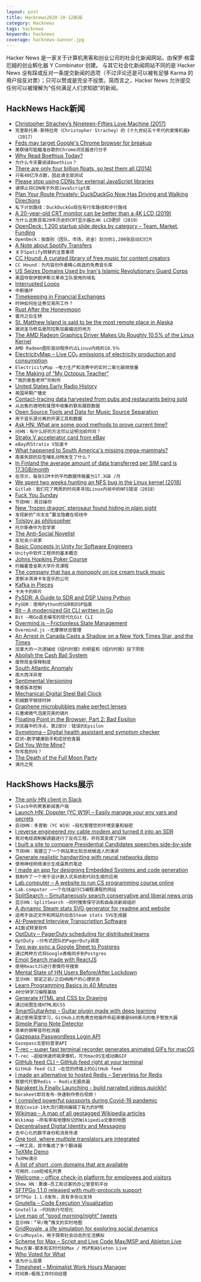 ```yaml
---
layout: post
title: Hacknews2020-10-12新闻
category: Hacknews
tags: hacknews
keywords: hacknews
coverage: hacknews-banner.jpg
---
```


Hacker News 是一家关于计算机黑客和创业公司的社会化新闻网站，由保罗·格雷厄姆的创业孵化器 Y Combinator 创建。
与其它社会化新闻网站不同的是 Hacker News 没有踩或反对一条提交新闻的选项（不过评论还是可以被有足够 Karma 的用户投反对票）；只可以赞或是完全不投票。简而言之，Hacker News 允许提交任何可以被理解为“任何满足人们求知欲”的新闻。

## HackNews Hack新闻


- [Christopher Strachey’s Nineteen-Fifties Love Machine (2017)](https://www.newyorker.com/tech/annals-of-technology/christopher-stracheys-nineteen-fifties-love-machine)
- `克里斯托弗·斯特拉奇（Christopher Strachey）的《十九世纪五十年代的爱情机器》（2017）`
- [Feds may target Google's Chrome browser for breakup](https://www.politico.com/news/2020/10/10/feds-may-target-googles-chrome-browser-for-breakup-428468)
- `美联储可能瞄准谷歌的Chrome浏览器进行分手`
- [Why Read Boethius Today?](https://aeon.co/essays/why-we-should-read-boethiuss-consolation-of-philosophy-today)
- `为什么今天要阅读Boethius？`
- [There are only four billion floats, so test them all (2014)](https://randomascii.wordpress.com/2014/01/27/theres-only-four-billion-floatsso-test-them-all/)
- `只有40亿浮点数，因此请全部测试`
- [Please stop using CDNs for external JavaScript libraries](https://shkspr.mobi/blog/2020/10/please-stop-using-cdns-for-external-javascript-libraries/)
- `请停止将CDN用于外部JavaScript库`
- [Plan Your Route Privately: DuckDuckGo Now Has Driving and Walking Directions](https://spreadprivacy.com/duckduckgo-search-map-directions/)
- `私下计划路线：DuckDuckGo现在有行车路线和步行路线`
- [A 20-year-old CRT monitor can be better than a 4K LCD (2019)](https://www.vice.com/en/article/kz4gqm/why-this-20-year-old-crt-monitor-is-better-than-a-4k-lcd)
- `为什么这款具有20年历史的CRT显示器比4K LCD更好（2019）`
- [OpenDeck: 1,200 startup slide decks by category – Team, Market, Funding](item?id=24745542)
- `OpenDeck：按类别（团队，市场，资金）划分的1,200张启动幻灯片`
- [A Note about Spotify Transfers](https://songshift.com/blog/spotify_transfers)
- `关于Spotify转移的注意事项`
- [CC Hound: A curated library of free music for content creators](https://cchound.com/)
- `CC Hound：为内容创作者精心挑选的免费音乐库`
- [US Seizes Domains Used by Iran's Islamic Revolutionary Guard Corps](https://www.justice.gov/opa/pr/united-states-seizes-domain-names-used-iran-s-islamic-revolutionary-guard-corps)
- `美国夺取伊朗伊斯兰革命卫队使用的域名`
- [Interrupted Loops](https://leancrew.com/all-this/2020/10/interrupted-loops/)
- `中断循环`
- [Timekeeping in Financial Exchanges](https://www.lucaspauker.ml/articles/20)
- `时钟如何在证券交易所工作？`
- [Rust After the Honeymoon](http://dtrace.org/blogs/bmc/2020/10/11/rust-after-the-honeymoon/)
- `蜜月之后生锈`
- [St. Matthew Island is said to be the most remote place in Alaska](https://www.hakaimagazine.com/features/the-island-humans-cant-conquer/)
- `据说圣马修岛是阿拉斯加最偏远的地方`
- [The AMD Radeon Graphics Driver Makes Up Roughly 10.5% of the Linux Kernel](https://www.phoronix.com/scan.php?page=news_item&px=Linux-5.9-AMDGPU-Stats)
- `AMD Radeon图形驱动程序约占Linux内核的10.5％`
- [ElectricityMap – Live CO₂ emissions of electricity production and consumption](https://www.electricitymap.org/)
- `ElectricityMap –电力生产和消费中的实时二氧化碳排放量`
- [The Making of “My Octopus Teacher“](https://seachangeproject.exposure.co/the-making-of-my-octopus-teachernbsp?embed=true)
- `“我的章鱼老师”的制作`
- [United States Early Radio History](https://earlyradiohistory.us/)
- `美国早期广播史`
- [Contact-tracing data harvested from pubs and restaurants being sold](https://www.thetimes.co.uk/article/contact-tracing-data-harvested-from-pubs-and-restaurants-being-sold-on-s0d85mkrr)
- `从出售的酒吧和餐馆中收集的联系跟踪数据`
- [Open Source Tools and Data for Music Source Separation](https://source-separation.github.io/tutorial/landing.html)
- `用于音乐源分离的开源工具和数据`
- [Ask HN: What are some good methods to prove current time?](item?id=24744531)
- `问HN：有什么好的方法可以证明当前时间？`
- [Stratix V accelerator card from eBay](https://j-marjanovic.io/stratix-v-accelerator-card-from-ebay.html)
- `eBay的Stratix V加速卡`
- [What happened to South America's missing mega-mammals?](https://www.nytimes.com/2020/10/08/science/mammals-south-america-extinction.html)
- `南美失踪的巨型哺乳动物发生了什么？`
- [In Finland the average amount of data transferred per SIM card is 17.3GB/month](https://twitter.com/mikko/status/1315178802356649986)
- `在芬兰，每张SIM卡的平均数据传输量为17.3GB /月`
- [We spent two weeks hunting an NFS bug in the Linux kernel (2018)](https://about.gitlab.com/blog/2018/11/14/how-we-spent-two-weeks-hunting-an-nfs-bug/)
- `Gitlab：我们花了两周的时间来寻找Linux内核中的NFS错误（2018）`
- [Fuck You Sunday](https://fuckyousunday.com)
- `节目HN：周日操你`
- [New 'frozen dragon' pterosaur found hiding in plain sight](https://www.nationalgeographic.com/science/2019/09/cryodrakon-new-frozen-dragon-pterosaur-found-hiding-in-plain-sight/)
- `发现新的“冷冻龙”翼龙隐藏在视线中`
- [Tolstoy as philosopher](https://greenash.net.au/thoughts/2020/10/tolstoy-the-forgotten-philosopher/)
- `托尔斯泰作为哲学家`
- [The Anti-Social Novelist](https://newrepublic.com/article/159669/anti-social-novelist)
- `反社会小说家`
- [Basic Concepts in Unity for Software Engineers](https://blog.eyas.sh/2020/10/unity-for-engineers-pt1-basic-concepts/)
- `Unity中软件工程师的基本概念`
- [Johns Hopkins Poker Course](https://hopkinspokercourse.com/)
- `约翰霍普金斯大学扑克课程`
- [The company that has a monopoly on ice cream truck music](https://thehustle.co/the-company-that-has-a-monopoly-on-ice-cream-truck-music)
- `垄断冰淇淋卡车音乐的公司`
- [Kafka in Pieces](https://thebaffler.com/latest/kafka-in-pieces-goldman)
- `卡夫卡的碎片`
- [PySDR: A Guide to SDR and DSP Using Python](https://pysdr.org/index.html)
- `PySDR：使用Python的SDR和DSP指南`
- [Bit – A modernized Git CLI written in Go](https://github.com/chriswalz/bit)
- `Bit –用Go语言编写的现代化Git CLI`
- [Overmind.js – Frictionless State Management](https://overmindjs.org/)
- `Overmind.js –无摩擦状态管理`
- [An Arrest in Canada Casts a Shadow on a New York Times Star, and the Times](https://www.nytimes.com/2020/10/11/business/media/new-york-times-rukmini-callimachi-caliphate.html#click=https://t.co/7Wvd5lPN1X)
- `加拿大的一次逮捕给《纽约时报》的明星和《纽约时报》投下阴影`
- [Abolish the Cash Bail System](https://arcdigital.media/abolish-the-cash-bail-system-3cf6476ecaae)
- `废除现金保释制度`
- [South Atlantic Anomaly](https://en.wikipedia.org/wiki/South_Atlantic_Anomaly)
- `南大西洋异常`
- [Sentimental Versioning](http://sentimentalversioning.org)
- `情感版本控制`
- [Mechanical-Digital Steel Ball Clock](https://www.instructables.com/Mechanical-Digital-Steel-Ball-Clock/)
- `机械数字钢球时钟`
- [Graphene microbubbles make perfect lenses](https://phys.org/news/2020-10-graphene-microbubbles-lenses.html)
- `石墨烯微气泡是完美的镜片`
- [Floating Point in the Browser, Part 2: Bad Epsilon](https://randomascii.wordpress.com/2020/10/11/floating-point-in-the-browser-part-2-bad-epsilon/)
- `浏览器中的浮点，第2部分：错误的Epsilon`
- [Symptoma – Digital health assistant and symptom checker](https://www.symptoma.com/)
- `症状–数字健康助手和症状检查器`
- [Did You Write Mine?](https://www.mlb.com/news/whitey-ford-asks-about-own-obituary)
- `你写我的吗？`
- [The Death of the Full Moon Party](https://www.bbc.co.uk/news/extra/sgzd3bkqdp/thailand-death-of-the-full-moon-party)
- `满月之死`


## HackShows Hacks展示

- [ The only HN client in Slack](https://slack.com/apps/A0187LHV5QC-digest)
- `Slack中的黑客新闻客户端`
- [Launch HN: Doppler (YC W19) – Easily manage your env vars and secrets](item?id=24719722)
- `启动HN：多普勒（YC W19）–轻松管理您的环境变量和秘密`
- [ I reverse engineered my cable modem and turned it into an SDR](https://stdw.github.io/cm-sdr/)
- `我对电缆调制解调器进行了反向工程，并将其变成了SDR`
- [ I built a site to compare Presidential Candidates speeches side-by-side](https://biden-trump-speeches-search.typesense.org/)
- `节目HN：我建立了一个网站来比较总统候选人的演讲`
- [ Generate realistic handwriting with neural networks demo](https://www.calligrapher.ai/)
- `使用神经网络演示生成逼真的笔迹`
- [ I made an app for designing Embedded Systems and code generation](https://www.fsmpro.io)
- `我制作了一个用于设计嵌入式系统和代码生成的应用`
- [ Lab.computer – A website to run CS programming course online](https://lab.computer/docs/introduction/getting_started_instructor/)
- `Lab.computer –一个在线运行CS编程课程的网站`
- [ SplitSearch – Simultaneously search conservative and liberal news orgs](https://splitsearch.netlify.app/)
- `显示HN：SplitSearch –同时搜索保守派和自由派新闻组织`
- [ A dynamic Steam stats SVG generator for readme and website](https://github.com/Ananto30/steam-stat)
- `适用于自述文件和网站的动态Steam stats SVG生成器`
- [ AI-Powered Interview Transcription Software](https://speechtext.ai/transcription-of-interviews)
- `AI面试转录软件`
- [ OptDuty – PagerDuty scheduling for distributed teams](https://optduty.com/)
- `OptDuty –分布式团队的PagerDuty调度`
- [ Two way sync a Google Sheet to Postgres](https://doc.seekwell.io/syncsheet)
- `通过两种方式将Google表格同步到Postgres`
- [ Emoji Search made with ReactJS](https://braydentw.github.io/react-emoji-search/)
- `使用ReactJS进行表情符号搜索`
- [ Mental State of HN Users Before/After Lockdown](https://www.kaggle.com/kag888/mental-state-of-hn-users-before-after-lockdown)
- `显示HN：锁定之前/之后HN用户的心理状态`
- [ Learn Programming Basics in 40 Minutes](https://nbasic.net/apps/tutorial_learn.html)
- `40分钟学习编程基础`
- [ Generate HTML and CSS by Drawing](https://aspect.app?hacker-news)
- `通过绘图生成HTML和CSS`
- [ SmartGuitarAmp – Guitar plugin made with deep learning](https://github.com/keyth72/SmartGuitarAmp)
- `通过使用深度学习，GitHub上的免费吉他插件听起来像是600美元的电子管放大器`
- [ Simple Piano Note Detector](https://github.com/apankrat/note-detector)
- `简单的钢琴音符检测器`
- [ Gazepass Passwordless Login API](item?id=24741915)
- `Gazepass无密码登录API`
- [ T-rec – super fast terminal recorder generates animated GIFs for macOS](https://github.com/sassman/t-rec-rs)
- `T-rec –超级快速终端录像机，可为macOS生成动画GIF`
- [ GitHub feed CLI – GitHub feed right at your terminal](https://github.com/RocktimSaikia/github-feed-cli)
- `GitHub feed CLI –在您的终端上的GitHub feed`
- [ I made an alternative to hosted Redis – Serverless for Redis](https://thiicket.com/)
- `我替代托管Redis – Redis无服务器`
- [ Narakeet Is Finally Launching - build narrated videos quickly!](https://www.narakeet.com/launching/)
- `Narakeet即将发布-快速制作旁白视频！`
- [ I compiled powerful passports during Covid-19 pandemic](https://visalist.io/passport/ranking/strongest-covid-passport)
- `我在Covid-19大流行期间编辑了有力的护照`
- [ Wikimap – A map of all geotagged Wikipedia articles](https://wikimap.wiki/)
- `Wikimap –所有带有地理标记的Wikipedia文章的地图`
- [ Decentralised Digital Identity and Messaging](item?id=24739415)
- `去中心化的数字身份和消息传递`
- [ One tool, where multiple translators are integrated](https://github.com/nidhaloff/deep-translator)
- `一种工具，其中集成了多个翻译器`
- [ TeXMe Demo](https://spdocs.github.io/texme/examples/demo.html)
- `TeXMe演示`
- [ A list of short .com domains that are available](http://availabledomainslist.com/)
- `可用的.com短域名列表`
- [ Wellcome – office check-in platform for employees and visitors](https://www.wellcome.me)
- `Show HN：惠康–员工和访客的办公室登机平台`
- [ SFTPGo 1.1.0 released with multi-protocols support](item?id=24744270)
- `SFTPGo 1.1.0发布，具有多协议支持`
- [ Gnutella – Code Execution Visualization](http://gnutella.io/?clid=hn)
- `Gnutella –代码执行可视化`
- [ Live map of “good morning/night” tweets](http://wakingandsleeping-globe.glitch.me/)
- `显示HN：“早/晚”推文的实时地图`
- [ GridRoyale, a life simulation for exploring social dynamics](https://github.com/cool-RR/grid_royale)
- `GridRoyale，用于探索社会动态的生活模拟`
- [ Scheme for Max – Script and Live Code Max/MSP and Ableton Live](https://www.youtube.com/watch?v=ErirIFCTdjg&t=3s&ab_channel=MusicwithLisp)
- `Max方案-脚本和实时代码Max / MSP和Ableton Live`
- [ Who Voted for What](https://chrome.google.com/webstore/detail/who-voted/keocnjgdjnbpjkdjadhnimlocjnhemii?hl=en&authuser=0)
- `谁为什么投票`
- [ Timesheet – Minimalist Work Hours Manager](https://timesheet.js.org/)
- `时间表–极简工作时间经理`

